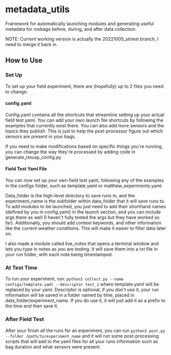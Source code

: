 # metadata_utils
Framework for automatically launching modules and generating useful metadata for rosbags before, during, and after data collection.

NOTE: Current working version is actually the 20221005_striest branch, I need to merge it back in.

## How to Use
### Set Up
To set up your field experiment, there are (hopefully) up to 2 files you need to change:

#### config.yaml
Config.yaml contains all the shortcuts that streamline setting up your actual field test yaml. You can add your own launch file shortcuts by following the examples that currently exist there.
You can also add more sensors and the topics they publish. This is just to help the post-processor figure out which sensors are present in your bags.

If you need to make modifications based on specific things you're running, you can change the way they're processed by adding code in generate_tmuxp_config.py

#### Field Test Yaml File
You can now set up your own field test yaml, following any of the examples in the configs folder, such as template.yaml or matthew_experiments.yaml. 

Data_folder is the high-level directory to save runs in, and the experiment_name is the subfolder within data_folder that it will save runs to. To add modules to be launched, you just need to add their shorthand names (defined by you in config.yaml) in the launch section, and you can include args there as well (I haven't fully tested the args but they have worked so far). Additionally, you should add context keywords, and other information like the current weather conditions. This will make it easier to filter data later on.

I also made a module called live_notes that opens a terminal window and lets you type in notes as you are testing. It will save them into a txt file in your run folder, with each note being timestamped.

### At Test Time
To run your experiment, run: 
`python3 collect.py --name configs/template.yaml --descriptor test_1`
where template.yaml will be replaced by your yaml. Descriptor is optional, if you don't use it, your run information will be saved in a folder named by time, placed in data_folder/experiment_name. If you do use it, it will just add it as a prefix to the time and then save it.

### After Field Test
After your finish all the runs for an experiment, you can run `python3 post.py --folder /path/to/experiment_name` and it will run some post-processing scripts that will add to the yaml files for all your runs information such as bag duration and what sensors were present.
